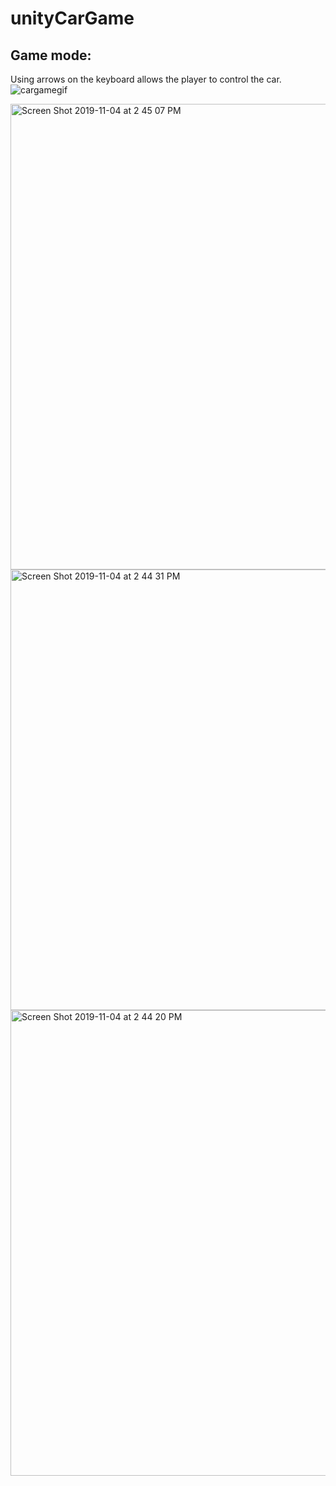 # unityCarGame

## Game mode:
Using arrows on the keyboard allows the player to control the car.
![cargamegif](https://user-images.githubusercontent.com/43827399/68162659-c241d080-ff15-11e9-9b59-b6ac7b80c4df.gif)


<img width="745" alt="Screen Shot 2019-11-04 at 2 45 07 PM" src="https://user-images.githubusercontent.com/43827399/68160779-bfdd7780-ff11-11e9-8cd2-2ba00b21a51b.png">

<img width="705" alt="Screen Shot 2019-11-04 at 2 44 31 PM" src="https://user-images.githubusercontent.com/43827399/68160780-bfdd7780-ff11-11e9-98c4-e2864d5ad896.png">

<img width="745" alt="Screen Shot 2019-11-04 at 2 44 20 PM" src="https://user-images.githubusercontent.com/43827399/68160781-bfdd7780-ff11-11e9-9dce-2f168d901e01.png">
